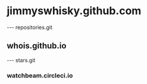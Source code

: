 # jimmyswhisky.github.com
--- repositories.git
## whois.github.io
--- stars.git
### watchbeam.circleci.io

